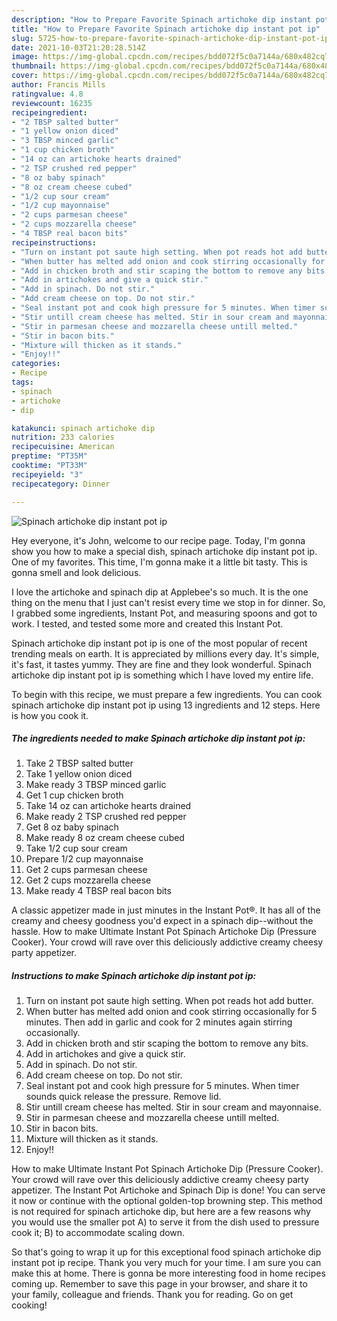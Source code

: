 ```yaml
---
description: "How to Prepare Favorite Spinach artichoke dip instant pot ip"
title: "How to Prepare Favorite Spinach artichoke dip instant pot ip"
slug: 5725-how-to-prepare-favorite-spinach-artichoke-dip-instant-pot-ip
date: 2021-10-03T21:20:28.514Z
image: https://img-global.cpcdn.com/recipes/bdd072f5c0a7144a/680x482cq70/spinach-artichoke-dip-instant-pot-ip-recipe-main-photo.jpg
thumbnail: https://img-global.cpcdn.com/recipes/bdd072f5c0a7144a/680x482cq70/spinach-artichoke-dip-instant-pot-ip-recipe-main-photo.jpg
cover: https://img-global.cpcdn.com/recipes/bdd072f5c0a7144a/680x482cq70/spinach-artichoke-dip-instant-pot-ip-recipe-main-photo.jpg
author: Francis Mills
ratingvalue: 4.8
reviewcount: 16235
recipeingredient:
- "2 TBSP salted butter"
- "1 yellow onion diced"
- "3 TBSP minced garlic"
- "1 cup chicken broth"
- "14 oz can artichoke hearts drained"
- "2 TSP crushed red pepper"
- "8 oz baby spinach"
- "8 oz cream cheese cubed"
- "1/2 cup sour cream"
- "1/2 cup mayonnaise"
- "2 cups parmesan cheese"
- "2 cups mozzarella cheese"
- "4 TBSP real bacon bits"
recipeinstructions:
- "Turn on instant pot saute high setting. When pot reads hot add butter."
- "When butter has melted add onion and cook stirring occasionally for 5 minutes. Then add in garlic and cook for 2 minutes again stirring occasionally."
- "Add in chicken broth and stir scaping the bottom to remove any bits."
- "Add in artichokes and give a quick stir."
- "Add in spinach. Do not stir."
- "Add cream cheese on top. Do not stir."
- "Seal instant pot and cook high pressure for 5 minutes. When timer sounds quick release the pressure. Remove lid."
- "Stir untill cream cheese has melted. Stir in sour cream and mayonnaise."
- "Stir in parmesan cheese and mozzarella cheese untill melted."
- "Stir in bacon bits."
- "Mixture will thicken as it stands."
- "Enjoy!!"
categories:
- Recipe
tags:
- spinach
- artichoke
- dip

katakunci: spinach artichoke dip 
nutrition: 233 calories
recipecuisine: American
preptime: "PT35M"
cooktime: "PT33M"
recipeyield: "3"
recipecategory: Dinner

---
```



![Spinach artichoke dip instant pot ip](https://img-global.cpcdn.com/recipes/bdd072f5c0a7144a/680x482cq70/spinach-artichoke-dip-instant-pot-ip-recipe-main-photo.jpg)

Hey everyone, it's John, welcome to our recipe page. Today, I'm gonna show you how to make a special dish, spinach artichoke dip instant pot ip. One of my favorites. This time, I'm gonna make it a little bit tasty. This is gonna smell and look delicious.

I love the artichoke and spinach dip at Applebee&#39;s so much. It is the one thing on the menu that I just can&#39;t resist every time we stop in for dinner. So, I grabbed some ingredients, Instant Pot, and measuring spoons and got to work. I tested, and tested some more and created this Instant Pot.

Spinach artichoke dip instant pot ip is one of the most popular of recent trending meals on earth. It is appreciated by millions every day. It's simple, it's fast, it tastes yummy. They are fine and they look wonderful. Spinach artichoke dip instant pot ip is something which I have loved my entire life.


To begin with this recipe, we must prepare a few ingredients. You can cook spinach artichoke dip instant pot ip using 13 ingredients and 12 steps. Here is how you cook it.

<!--inarticleads1-->

##### The ingredients needed to make Spinach artichoke dip instant pot ip:

1. Take 2 TBSP salted butter
1. Take 1 yellow onion diced
1. Make ready 3 TBSP minced garlic
1. Get 1 cup chicken broth
1. Take 14 oz can artichoke hearts drained
1. Make ready 2 TSP crushed red pepper
1. Get 8 oz baby spinach
1. Make ready 8 oz cream cheese cubed
1. Take 1/2 cup sour cream
1. Prepare 1/2 cup mayonnaise
1. Get 2 cups parmesan cheese
1. Get 2 cups mozzarella cheese
1. Make ready 4 TBSP real bacon bits


A classic appetizer made in just minutes in the Instant Pot®. It has all of the creamy and cheesy goodness you&#39;d expect in a spinach dip--without the hassle. How to make Ultimate Instant Pot Spinach Artichoke Dip (Pressure Cooker). Your crowd will rave over this deliciously addictive creamy cheesy party appetizer. 

<!--inarticleads2-->

##### Instructions to make Spinach artichoke dip instant pot ip:

1. Turn on instant pot saute high setting. When pot reads hot add butter.
1. When butter has melted add onion and cook stirring occasionally for 5 minutes. Then add in garlic and cook for 2 minutes again stirring occasionally.
1. Add in chicken broth and stir scaping the bottom to remove any bits.
1. Add in artichokes and give a quick stir.
1. Add in spinach. Do not stir.
1. Add cream cheese on top. Do not stir.
1. Seal instant pot and cook high pressure for 5 minutes. When timer sounds quick release the pressure. Remove lid.
1. Stir untill cream cheese has melted. Stir in sour cream and mayonnaise.
1. Stir in parmesan cheese and mozzarella cheese untill melted.
1. Stir in bacon bits.
1. Mixture will thicken as it stands.
1. Enjoy!!


How to make Ultimate Instant Pot Spinach Artichoke Dip (Pressure Cooker). Your crowd will rave over this deliciously addictive creamy cheesy party appetizer. The Instant Pot Artichoke and Spinach Dip is done! You can serve it now or continue with the optional golden-top browning step. This method is not required for spinach artichoke dip, but here are a few reasons why you would use the smaller pot A) to serve it from the dish used to pressure cook it; B) to accommodate scaling down. 

So that's going to wrap it up for this exceptional food spinach artichoke dip instant pot ip recipe. Thank you very much for your time. I am sure you can make this at home. There is gonna be more interesting food in home recipes coming up. Remember to save this page in your browser, and share it to your family, colleague and friends. Thank you for reading. Go on get cooking!
